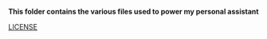 **This folder contains the various files used to power my personal assistant**

[LICENSE](../LICENSE)

